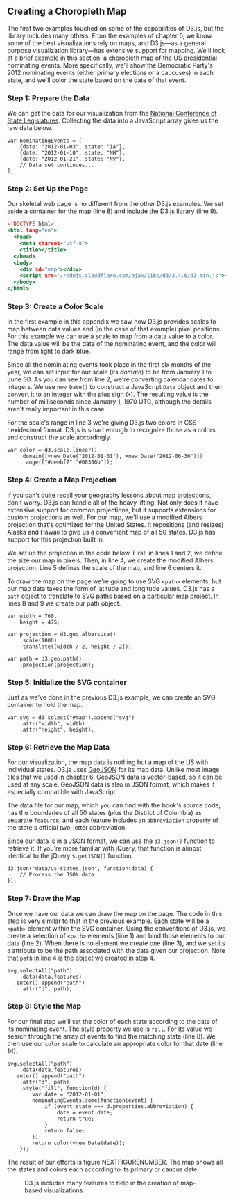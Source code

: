 ## Creating a Choropleth Map

The first two examples touched on some of the capabilities of D3.js, but the library includes many others. From the examples of chapter 6, we know some of the best visualizations rely on maps, and D3.js—as a general purpose visualization library—has extensive support for mapping. We'll look at a brief example in this section: a choropleth map of the US presidential nominating events. More specifically, we'll show the Democratic Party's 2012 nominating events (either primary elections or a caucuses) in each state, and we'll color the state based on the date of that event.

### Step 1: Prepare the Data

We can get the data for our visualization from the [National Conference of State Legislatures](http://www.ncsl.org/research/elections-and-campaigns/2012-presidential-primary-calendar.aspx). Collecting the data into a JavaScript array gives us the raw data below.

``` {.javascript .numberLines}
var nominatingEvents = [
    {date: "2012-01-03", state: "IA"},
    {date: "2012-01-10", state: "NH"},
    {date: "2012-01-21", state: "NV"},
    // Data set continues...
];
```

### Step 2: Set Up the Page

Our skeletal web page is no different from the other D3.js examples. We set aside a container for the map (line 8) and include the D3.js library (line 9).

``` {.html .numberLines}
<!DOCTYPE html>
<html lang="en">
  <head>
    <meta charset="utf-8">
    <title></title>
  </head>
  <body>
    <div id="map"></div>
    <script src="//cdnjs.cloudflare.com/ajax/libs/d3/3.4.6/d3.min.js"></script>
  </body>
</html>
```

### Step 3: Create a Color Scale

In the first example in this appendix we saw how D3.js provides scales to map between data values and (in the case of that example) pixel positions. For this example we can use a scale to map from a data value to a color. The data value will be the date of the nominating event, and the color will range from light to dark blue.

Since all the nominiating events took place in the first six months of the year, we can set input for our scale (its _domain_) to be from January 1 to June 30. As you can see from line 2, we're converting calendar dates to integers. We use `new Date()` to construct a JavaScript `Date` object and then convert it to an integer with the plus sign (`+`). The resulting value is the number of milliseconds since January 1, 1970 UTC, although the details aren't really important in this case.

For the scale's range in line 3 we're giving D3.js two colors in CSS hexidecimal format. D3.js is smart enough to recognize those as a colors and construct the scale accordingly.

``` {.javascript .numberLines}
var color = d3.scale.linear()
    .domain([+new Date("2012-01-01"), +new Date("2012-06-30")])
    .range(["#deebf7","#08306b"]);
```

### Step 4: Create a Map Projection

If you can't quite recall your geography lessons about map projections, don't worry. D3.js can handle all of the heavy lifting. Not only does it have extensive support for common projections, but it supports extensions for custom projections as well. For our map, we'll use a modified Albers projection that's optimized for the United States. It repositions (and resizes) Alaska and Hawaii to give us a convenient map of all 50 states. D3.js has support for this projection built in.

We set up the projection in the code below. First, in lines 1 and 2, we define the size our map in pixels. Then, in line 4, we create the modified Albers projection. Line 5 defines the scale of the map, and line 6 centers it.

To draw the map on the page we're going to use SVG `<path>` elements, but our map data takes the form of latitude and longitude values. D3.js has a `path` object to translate to SVG paths based on a particular map project. In lines 8 and 9 we create our path object.


``` {.javascript .numberLines}
var width = 760,
    height = 475;

var projection = d3.geo.albersUsa()
    .scale(1000)
    .translate([width / 2, height / 2]);

var path = d3.geo.path()
    .projection(projection);
```

### Step 5: Initialize the SVG container

Just as we've done in the previous D3.js example, we can create an SVG container to hold the map.

``` {.javascript .numberLines}
var svg = d3.select("#map").append("svg")
    .attr("width", width)
    .attr("height", height);
```

### Step 6: Retrieve the Map Data

For our visualization, the map data is nothing but a map of the US with individual states. D3.js uses [GeoJSON](http://geojson.org) for its map data. Unlike most image tiles that we used in chapter 6, GeoJSON data is vector-based, so it can be used at any scale. GeoJSON data is also in JSON format, which makes it especially compatible with JavaScript.

The data file for our map, which you can find with the book's source code, has the boundaries of all 50 states (plus the District of Columbia) as separate `feature`s, and each feature includes an `abbreviation` property of the state's official two-letter abbreviation.

Since our data is in a JSON format, we can use the `d3.json()` function to retrieve it. If you're more familiar with jQuery, that function is almost identical to the jQuery `$.getJSON()` function.


``` {.javascript .numberLines}
d3.json("data/us-states.json", function(data) {
    // Process the JSON data
});
```

### Step 7: Draw the Map

Once we have our data we can draw the map on the page. The code in this step is very similar to that in the previous example. Each state will be a `<path>` element within the SVG container. Using the conventions of D3.js, we create a selection of `<path>` elements (line 1) and bind those elements to our data (line 2). When there is no element we create one (line 3), and we set its `d` attribute to be the path associated with the data given our projection. Note that `path` in line 4 is the object we created in step 4.

``` {.javascript .numberLines}
svg.selectAll("path")
    .data(data.features)
  .enter().append("path")
    .attr("d", path);
```

### Step 8: Style the Map

For our final step we'll set the color of each state according to the date of its nominating event. The style property we use is `fill`. For its value we search through the array of events to find the matching state (line 8). We then use our `color` scale to calculate an appropriate color for that date (line 14).

``` {.javascript .numberLines}
svg.selectAll("path")
    .data(data.features)
  .enter().append("path")
    .attr("d", path)
    .style("fill", function(d) {
        var date = "2012-01-01";
        nominatingEvents.some(function(event) {
            if (event.state === d.properties.abbreviation) {
                date = event.date;
                return true;
            }
            return false;
        });
        return color(+new Date(date));
    });
```

The result of our efforts is figure NEXTFIGURENUMBER. The map shows all the states and colors each according to its primary or caucus date.

<figure>
<div id='map1'></div>
<figcaption>D3.js includes many features to help in the creation of map-based visualizations.</figcaption>
</figure>


<script>
contentLoaded.done(function() {


var nominatingEvents = [
    {date: "2012-01-03", state: "IA"},
    {date: "2012-01-10", state: "NH"},
    {date: "2012-01-21", state: "NV"},
    {date: "2012-01-28", state: "SC"},
    {date: "2012-02-07", state: "MO"},
    {date: "2012-02-26", state: "ME"},
    {date: "2012-03-06", state: "CO"},
    {date: "2012-03-06", state: "GA"},
    {date: "2012-03-06", state: "MA"},
    {date: "2012-03-06", state: "MN"},
    {date: "2012-03-06", state: "OH"},
    {date: "2012-03-06", state: "OK"},
    {date: "2012-03-06", state: "TN"},
    {date: "2012-03-06", state: "VT"},
    {date: "2012-03-06", state: "VA"},
    {date: "2012-03-07", state: "HI"},
    {date: "2012-03-13", state: "AL"},
    {date: "2012-03-13", state: "MS"},
    {date: "2012-03-13", state: "UT"},
    {date: "2012-03-20", state: "IL"},
    {date: "2012-03-24", state: "LA"},
    {date: "2012-03-31", state: "AZ"},
    {date: "2012-04-03", state: "DC"},
    {date: "2012-04-03", state: "MD"},
    {date: "2012-04-03", state: "TX"},
    {date: "2012-04-03", state: "WI"},
    {date: "2012-04-09", state: "AK"},
    {date: "2012-04-14", state: "ID"},
    {date: "2012-04-14", state: "KS"},
    {date: "2012-04-14", state: "NE"},
    {date: "2012-04-14", state: "WY"},
    {date: "2012-04-15", state: "WA"},
    {date: "2012-04-24", state: "CT"},
    {date: "2012-04-24", state: "DE"},
    {date: "2012-04-24", state: "NY"},
    {date: "2012-04-24", state: "PA"},
    {date: "2012-04-24", state: "RI"},
    {date: "2012-05-05", state: "FL"},
    {date: "2012-05-05", state: "MI"},
    {date: "2012-05-08", state: "IN"},
    {date: "2012-05-08", state: "NC"},
    {date: "2012-05-08", state: "WV"},
    {date: "2012-05-15", state: "OR"},
    {date: "2012-05-22", state: "AR"},
    {date: "2012-05-22", state: "KY"},
    {date: "2012-06-05", state: "CA"},
    {date: "2012-06-05", state: "MO"},
    {date: "2012-06-05", state: "NJ"},
    {date: "2012-06-05", state: "NM"},
    {date: "2012-06-05", state: "ND"},
    {date: "2012-06-05", state: "SD"}
];

var width = 760,
    height = 475;

var color = d3.scale.linear()
    .domain([+new Date("2012-01-01"), +new Date("2012-06-30")])
    .range(["#deebf7","#08306b"]);

var projection = d3.geo.albersUsa()
    .scale(1000)
    .translate([width / 2, height / 2]);

var path = d3.geo.path()
    .projection(projection);

var svg = d3.select("#map1").append("svg")
    .attr("width", width)
    .attr("height", height);

d3.json("data/us-states.json", function(us) {
    svg.selectAll("path")
        .data(us.features)
      .enter().append("path")
        .attr("d", path)
        .style("fill", function(d) {
            var date = "2012-01-03";
            nominatingEvents.some(function(event) {
                if (event.state === d.properties.abbreviation) {
                    date = event.date;
                    return true;
                }
                return false;
            });
            return color(+new Date(date));
        });
});


});
</script>

